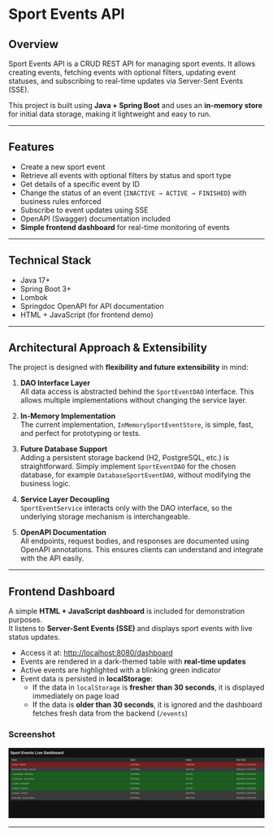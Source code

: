 # Sport Events API

## Overview

Sport Events API is a CRUD REST API for managing sport events. It allows creating events, fetching events with optional
filters, updating event statuses, and subscribing to real-time updates via Server-Sent Events (SSE).

This project is built using **Java + Spring Boot** and uses an **in-memory store** for initial data storage,
making it lightweight and easy to run.

---

## Features

- Create a new sport event
- Retrieve all events with optional filters by status and sport type
- Get details of a specific event by ID
- Change the status of an event (`INACTIVE → ACTIVE → FINISHED`) with business rules enforced
- Subscribe to event updates using SSE
- OpenAPI (Swagger) documentation included
- **Simple frontend dashboard** for real-time monitoring of events

---

## Technical Stack

- Java 17+
- Spring Boot 3+
- Lombok
- Springdoc OpenAPI for API documentation
- HTML + JavaScript (for frontend demo)

---

## Architectural Approach & Extensibility

The project is designed with **flexibility and future extensibility** in mind:

1. **DAO Interface Layer**  
   All data access is abstracted behind the `SportEventDAO` interface. This allows multiple implementations without changing the service layer.

2. **In-Memory Implementation**  
   The current implementation, `InMemorySportEventStore`, is simple, fast, and perfect for prototyping or tests.

3. **Future Database Support**  
   Adding a persistent storage backend (H2, PostgreSQL, etc.) is straightforward. Simply implement `SportEventDAO` for the chosen database, for example `DatabaseSportEventDAO`, without modifying the business logic.

4. **Service Layer Decoupling**  
   `SportEventService` interacts only with the DAO interface, so the underlying storage mechanism is interchangeable.

5. **OpenAPI Documentation**  
   All endpoints, request bodies, and responses are documented using OpenAPI annotations. This ensures clients can understand and integrate with the API easily.

---

## Frontend Dashboard

A simple **HTML + JavaScript dashboard** is included for demonstration purposes.  
It listens to **Server-Sent Events (SSE)** and displays sport events with live status updates.

- Access it at: [http://localhost:8080/dashboard](http://localhost:8080/dashboard)
- Events are rendered in a dark-themed table with **real-time updates**
- Active events are highlighted with a blinking green indicator
- Event data is persisted in **localStorage**:
   - If the data in `localStorage` is **fresher than 30 seconds**, it is displayed immediately on page load
   - If the data is **older than 30 seconds**, it is ignored and the dashboard fetches fresh data from the backend (`/events`)

### Screenshot

![Dashboard Screenshot](screenshots/dashboard.png)

---


